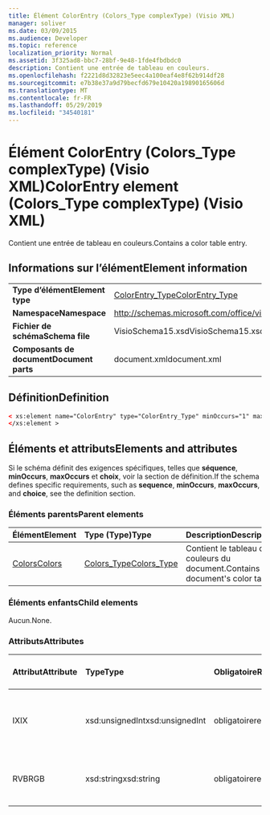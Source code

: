 ```yaml
---
title: Élément ColorEntry (Colors_Type complexType) (Visio XML)
manager: soliver
ms.date: 03/09/2015
ms.audience: Developer
ms.topic: reference
localization_priority: Normal
ms.assetid: 3f325ad8-bbc7-28bf-9e48-1fde4fbdbdc0
description: Contient une entrée de tableau en couleurs.
ms.openlocfilehash: f2221d8d32823e5eec4a100eaf4e8f62b914df28
ms.sourcegitcommit: e7b38e37a9d79becfd679e10420a19890165606d
ms.translationtype: MT
ms.contentlocale: fr-FR
ms.lasthandoff: 05/29/2019
ms.locfileid: "34540181"
---
```

# <a name="colorentry-element-colors_type-complextype-visio-xml"></a><span data-ttu-id="83e1b-103">Élément ColorEntry (Colors_Type complexType) (Visio XML)</span><span class="sxs-lookup"><span data-stu-id="83e1b-103">ColorEntry element (Colors_Type complexType) (Visio XML)</span></span>

<span data-ttu-id="83e1b-104">Contient une entrée de tableau en couleurs.</span><span class="sxs-lookup"><span data-stu-id="83e1b-104">Contains a color table entry.</span></span>
  
## <a name="element-information"></a><span data-ttu-id="83e1b-105">Informations sur l’élément</span><span class="sxs-lookup"><span data-stu-id="83e1b-105">Element information</span></span>

|||
|:-----|:-----|
|<span data-ttu-id="83e1b-106">**Type d’élément**</span><span class="sxs-lookup"><span data-stu-id="83e1b-106">**Element type**</span></span> <br/> |[<span data-ttu-id="83e1b-107">ColorEntry_Type</span><span class="sxs-lookup"><span data-stu-id="83e1b-107">ColorEntry_Type</span></span>](colorentry_type-complextypevisio-xml.md) <br/> |
|<span data-ttu-id="83e1b-108">**Namespace**</span><span class="sxs-lookup"><span data-stu-id="83e1b-108">**Namespace**</span></span> <br/> |http://schemas.microsoft.com/office/visio/2012/main  <br/> |
|<span data-ttu-id="83e1b-109">**Fichier de schéma**</span><span class="sxs-lookup"><span data-stu-id="83e1b-109">**Schema file**</span></span> <br/> |<span data-ttu-id="83e1b-110">VisioSchema15.xsd</span><span class="sxs-lookup"><span data-stu-id="83e1b-110">VisioSchema15.xsd</span></span>  <br/> |
|<span data-ttu-id="83e1b-111">**Composants de document**</span><span class="sxs-lookup"><span data-stu-id="83e1b-111">**Document parts**</span></span> <br/> |<span data-ttu-id="83e1b-112">document.xml</span><span class="sxs-lookup"><span data-stu-id="83e1b-112">document.xml</span></span>  <br/> |
   
## <a name="definition"></a><span data-ttu-id="83e1b-113">Définition</span><span class="sxs-lookup"><span data-stu-id="83e1b-113">Definition</span></span>

```XML
< xs:element name="ColorEntry" type="ColorEntry_Type" minOccurs="1" maxOccurs="unbounded" >
</xs:element >
```

## <a name="elements-and-attributes"></a><span data-ttu-id="83e1b-114">Éléments et attributs</span><span class="sxs-lookup"><span data-stu-id="83e1b-114">Elements and attributes</span></span>

<span data-ttu-id="83e1b-115">Si le schéma définit des exigences spécifiques, telles que **séquence**, **minOccurs**, **maxOccurs** et **choix**, voir la section de définition.</span><span class="sxs-lookup"><span data-stu-id="83e1b-115">If the schema defines specific requirements, such as **sequence**, **minOccurs**, **maxOccurs**, and **choice**, see the definition section.</span></span> 
  
### <a name="parent-elements"></a><span data-ttu-id="83e1b-116">Éléments parents</span><span class="sxs-lookup"><span data-stu-id="83e1b-116">Parent elements</span></span>

|<span data-ttu-id="83e1b-117">**Élément**</span><span class="sxs-lookup"><span data-stu-id="83e1b-117">**Element**</span></span>|<span data-ttu-id="83e1b-118">**Type (Type)**</span><span class="sxs-lookup"><span data-stu-id="83e1b-118">**Type**</span></span>|<span data-ttu-id="83e1b-119">**Description**</span><span class="sxs-lookup"><span data-stu-id="83e1b-119">**Description**</span></span>|
|:-----|:-----|:-----|
|[<span data-ttu-id="83e1b-120">Colors</span><span class="sxs-lookup"><span data-stu-id="83e1b-120">Colors</span></span>](colors-element-visiodocument_type-complextypevisio-xml.md) <br/> |[<span data-ttu-id="83e1b-121">Colors_Type</span><span class="sxs-lookup"><span data-stu-id="83e1b-121">Colors_Type</span></span>](colors_type-complextypevisio-xml.md) <br/> |<span data-ttu-id="83e1b-122">Contient le tableau de couleurs du document.</span><span class="sxs-lookup"><span data-stu-id="83e1b-122">Contains the document's color table.</span></span>  <br/> |
   
### <a name="child-elements"></a><span data-ttu-id="83e1b-123">Éléments enfants</span><span class="sxs-lookup"><span data-stu-id="83e1b-123">Child elements</span></span>

<span data-ttu-id="83e1b-124">Aucun.</span><span class="sxs-lookup"><span data-stu-id="83e1b-124">None.</span></span>
  
### <a name="attributes"></a><span data-ttu-id="83e1b-125">Attributs</span><span class="sxs-lookup"><span data-stu-id="83e1b-125">Attributes</span></span>

|<span data-ttu-id="83e1b-126">**Attribut**</span><span class="sxs-lookup"><span data-stu-id="83e1b-126">**Attribute**</span></span>|<span data-ttu-id="83e1b-127">**Type**</span><span class="sxs-lookup"><span data-stu-id="83e1b-127">**Type**</span></span>|<span data-ttu-id="83e1b-128">**Obligatoire**</span><span class="sxs-lookup"><span data-stu-id="83e1b-128">**Required**</span></span>|<span data-ttu-id="83e1b-129">**Description**</span><span class="sxs-lookup"><span data-stu-id="83e1b-129">**Description**</span></span>|<span data-ttu-id="83e1b-130">**Valeurs possibles**</span><span class="sxs-lookup"><span data-stu-id="83e1b-130">**Possible values**</span></span>|
|:-----|:-----|:-----|:-----|:-----|
|<span data-ttu-id="83e1b-131">IX</span><span class="sxs-lookup"><span data-stu-id="83e1b-131">IX</span></span>  <br/> |<span data-ttu-id="83e1b-132">xsd:unsignedInt</span><span class="sxs-lookup"><span data-stu-id="83e1b-132">xsd:unsignedInt</span></span>  <br/> |<span data-ttu-id="83e1b-133">obligatoire</span><span class="sxs-lookup"><span data-stu-id="83e1b-133">required</span></span>  <br/> |<span data-ttu-id="83e1b-134">Index de base 0 de l’élément au sein de son élément parent.</span><span class="sxs-lookup"><span data-stu-id="83e1b-134">The zero-based index of the element within its parent element.</span></span>  <br/> |<span data-ttu-id="83e1b-135">Valeurs du type xsd:unsignedInt.</span><span class="sxs-lookup"><span data-stu-id="83e1b-135">Values of the xsd:unsignedInt type.</span></span>  <br/> |
|<span data-ttu-id="83e1b-136">RVB</span><span class="sxs-lookup"><span data-stu-id="83e1b-136">RGB</span></span>  <br/> |<span data-ttu-id="83e1b-137">xsd:string</span><span class="sxs-lookup"><span data-stu-id="83e1b-137">xsd:string</span></span>  <br/> |<span data-ttu-id="83e1b-138">obligatoire</span><span class="sxs-lookup"><span data-stu-id="83e1b-138">required</span></span>  <br/> |<span data-ttu-id="83e1b-139">Valeur hexadécimale de l’entrée de tableau de couleurs.</span><span class="sxs-lookup"><span data-stu-id="83e1b-139">The hexadecimal value of the color table entry.</span></span>  <br/> |<span data-ttu-id="83e1b-140">Valeurs du type xsd:string.</span><span class="sxs-lookup"><span data-stu-id="83e1b-140">Values of the xsd:string type.</span></span>  <br/> |
   

